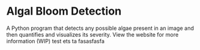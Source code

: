 # Algal Bloom Detection
A Python program that detects any possible algae present in an image and then quantifies and visualizes its severity. View the website for more information (WIP) test ets ta fasasfasfa
